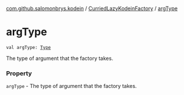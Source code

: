 [com.github.salomonbrys.kodein](../index.md) / [CurriedLazyKodeinFactory](index.md) / [argType](.)

# argType

`val argType: `[`Type`](http://docs.oracle.com/javase/6/docs/api/java/lang/reflect/Type.html)

The type of argument that the factory takes.

### Property

`argType` - The type of argument that the factory takes.